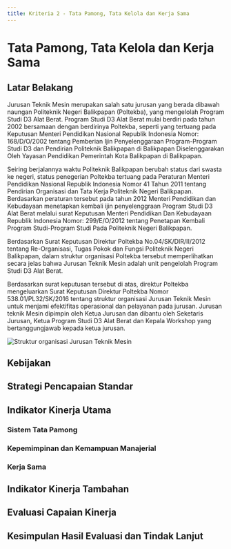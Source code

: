 ```yaml
---
title: Kriteria 2 - Tata Pamong, Tata Kelola dan Kerja Sama
---
```

# Tata Pamong, Tata Kelola dan Kerja Sama

<!--@include: ../penilaian/7-12.md-->

## Latar Belakang

<!--@include: ../panduan/iii-d-2-1.md-->

Jurusan Teknik Mesin merupakan salah satu jurusan yang berada dibawah naungan Politeknik Negeri Balikpapan (Poltekba), yang mengelolah Program Studi D3 Alat Berat. Program Studi D3 Alat Berat mulai berdiri pada tahun 2002 bersamaan dengan berdirinya Poltekba, seperti yang tertuang pada Keputusan Menteri Pendidikan Nasional Republik Indonesia Nomor: 168/D/O/2002 tentang Pemberian Ijin Penyelenggaraan Program-Program Studi D3 dan Pendirian Politeknik Balikpapan di Balikpapan Diselenggarakan Oleh Yayasan Pendidikan Pemerintah Kota Balikpapan di Balikpapan.

Seiring berjalannya waktu Politeknik Balikpapan berubah status dari swasta ke negeri, status penegerian Poltekba tertuang pada Peraturan Menteri Pendidikan Nasional Republik Indonesia Nomor 41 Tahun 2011 tentang Pendirian Organisasi dan Tata Kerja Politeknik Negeri Balikpapan. Berdasarkan peraturan tersebut pada tahun 2012 Menteri Pendidikan dan Kebudayaan menetapkan kembali ijin penyelenggraan Program Studi D3 Alat Berat melalui surat Keputusan Menteri Pendidikan Dan Kebudayaan Republik Indonesia Nomor: 299/E/O/2012 tentang Penetapan Kembali Program Studi-Program Studi Pada Politeknik Negeri Balikpapan.

Berdasarkan Surat Keputusan Direktur Poltekba No.04/SK/DIR/II/2012 tentang Re-Organisasi, Tugas Pokok dan Fungsi Politeknik Negeri Balikpapan, dalam struktur organisasi Poltekba tersebut memperlihatkan secara jelas bahwa Jurusan Teknik Mesin adalah unit pengelolah Program Studi D3 Alat Berat.

Berdasarkan surat keputusan tersebut di atas, direktur Poltekba mengeluarkan Surat Keputusan Direktur Poltekba Nomor 538.01/PL32/SK/2016 tentang struktur organisasi Jurusan Teknik Mesin untuk menjami efektifitas operasional dan pelayanan pada jurusan. Jurusan teknik Mesin dipimpin oleh Ketua Jurusan dan dibantu oleh Seketaris Jurusan, Ketua Program Studi D3 Alat Berat dan Kepala Workshop yang bertanggungjawab kepada ketua jurusan.

![Struktur organisasi Jurusan Teknik Mesin](/media/struktur-organisasi-jurusan-teknik-mesin.png "Struktur organisasi Jurusan Teknik Mesin")

## Kebijakan

<!--@include: ../panduan/iii-d-2-2.md-->

## Strategi Pencapaian Standar

<!--@include: ../panduan/iii-d-2-3.md-->

## Indikator Kinerja Utama

### Sistem Tata Pamong

<!--@include: ../panduan/iii-d-2-4-a.md-->

### Kepemimpinan dan Kemampuan Manajerial

<!--@include: ../panduan/iii-d-2-4-b.md-->

### Kerja Sama

<!--@include: ../panduan/iii-d-2-4-c.md-->

## Indikator Kinerja Tambahan

<!--@include: ../panduan/iii-d-2-5.md-->

## Evaluasi Capaian Kinerja

<!--@include: ../panduan/iii-d-2-6.md-->

## Kesimpulan Hasil Evaluasi dan Tindak Lanjut

<!--@include: ../panduan/iii-d-2-7.md-->